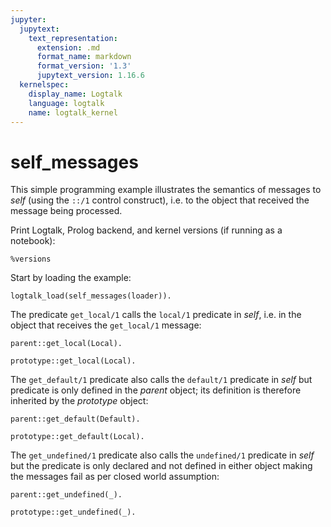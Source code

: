 ```yaml
---
jupyter:
  jupytext:
    text_representation:
      extension: .md
      format_name: markdown
      format_version: '1.3'
      jupytext_version: 1.16.6
  kernelspec:
    display_name: Logtalk
    language: logtalk
    name: logtalk_kernel
---
```


<!--
________________________________________________________________________

This file is part of Logtalk <https://logtalk.org/>  
SPDX-FileCopyrightText: 1998-2025 Paulo Moura <pmoura@logtalk.org>  
SPDX-License-Identifier: Apache-2.0

Licensed under the Apache License, Version 2.0 (the "License");
you may not use this file except in compliance with the License.
You may obtain a copy of the License at

    http://www.apache.org/licenses/LICENSE-2.0

Unless required by applicable law or agreed to in writing, software
distributed under the License is distributed on an "AS IS" BASIS,
WITHOUT WARRANTIES OR CONDITIONS OF ANY KIND, either express or implied.
See the License for the specific language governing permissions and
limitations under the License.
________________________________________________________________________
-->

# self_messages

This simple programming example illustrates the semantics of messages
to _self_ (using the `::/1` control construct), i.e. to the object that
received the message being processed.

Print Logtalk, Prolog backend, and kernel versions (if running as a notebook):

```logtalk
%versions
```

Start by loading the example:

```logtalk
logtalk_load(self_messages(loader)).
```

The predicate `get_local/1` calls the `local/1` predicate in _self_,
i.e. in the object that receives the `get_local/1` message:

```logtalk
parent::get_local(Local).
```

<!--
Local = parent.
-->

```logtalk
prototype::get_local(Local).
```

<!--
Local = prototype.
-->

The `get_default/1` predicate also calls the `default/1` predicate in
_self_ but predicate is only defined in the _parent_ object; its
definition is therefore inherited by the _prototype_ object:

```logtalk
parent::get_default(Default).
```

<!--
Default = parent.
-->

```logtalk
prototype::get_default(Local).
```

<!--
Default = parent.
-->

The `get_undefined/1` predicate also calls the `undefined/1` predicate in
_self_ but the predicate is only declared and not defined in either
object making the messages fail as per closed world assumption:

```logtalk
parent::get_undefined(_).
```

<!--
false.
-->

```logtalk
prototype::get_undefined(_).
```

<!--
false.
-->

